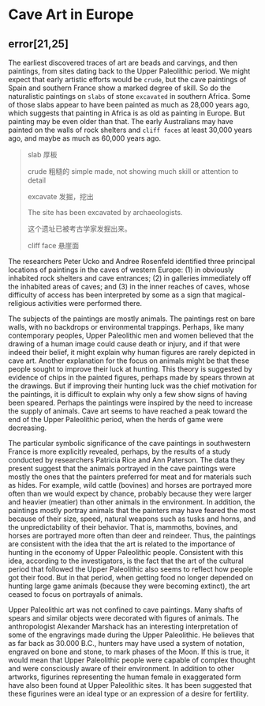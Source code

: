 # Cave Art in Europe

## error[21,25]



The earliest discovered traces of art are beads and carvings, and then paintings, from sites dating back to the Upper Paleolithic period. We might expect that early artistic efforts would be `crude`, but the cave paintings of Spain and southern France show a marked degree of skill. So do the naturalistic paintings on `slabs` of stone `excavated` in southern Africa. Some of those slabs appear to have been painted as much as 28,000 years ago, which suggests that painting in Africa is as old as painting in Europe. But painting may be even older than that. The early Australians may have painted on the walls of rock shelters and `cliff faces` at least 30,000 years ago, and maybe as much as 60,000 years ago.

> slab 厚板
>
> crude 粗糙的 simple made, not showing much skill or attention to detail
>
> excavate 发掘，挖出
>
> The site has been excavated by archaeologists.
>
> 这个遗址已被考古学家发掘出来。
>
> cliff face 悬崖面

The researchers Peter Ucko and Andree Rosenfeld identified three principal locations of paintings in the caves of western Europe: (1) in obviously inhabited rock shelters and cave entrances; (2) in galleries immediately off the inhabited areas of caves; and (3) in the inner reaches of caves, whose difficulty of access has been interpreted by some as a sign that magical-religious activities were performed there.
    
The subjects of the paintings are mostly animals. The paintings rest on bare walls, with no backdrops or environmental trappings. Perhaps, like many contemporary peoples, Upper Paleolithic men and women believed that the drawing of a human image could cause death or injury, and if that were indeed their belief, it might explain why human figures are rarely depicted in cave art.  Another explanation for the focus on animals might be that these people sought to improve their luck at hunting. This theory is suggested by evidence of chips in the painted figures, perhaps made by spears thrown at the drawings. But if improving their hunting luck was the chief motivation for the paintings, it is difficult to explain why only a few show signs of having been speared. Perhaps the paintings were inspired by the need to increase the supply of animals. Cave art seems to have reached a peak toward the end of the Upper Paleolithic period, when the herds of game were decreasing.
    
The particular symbolic significance of the cave paintings in southwestern France is more explicitly revealed, perhaps, by the results of a study conducted by researchers Patricia Rice and Ann Paterson. The data they present suggest that the animals portrayed in the cave paintings were mostly the ones that the painters preferred for meat and for materials such as hides. For example, wild cattle (bovines) and horses are portrayed more often than we would expect by chance, probably because they were larger and heavier (meatier) than other animals in the environment. In addition, the paintings mostly portray animals that the painters may have feared the most because of their size, speed, natural weapons such as tusks and horns, and the unpredictability of their behavior. That is, mammoths, bovines, and horses are portrayed more often than deer and reindeer. Thus, the paintings are consistent with the idea that the art is related to the importance of hunting in the economy of Upper Paleolithic people. Consistent with this idea, according to the investigators, is the fact that the art of the cultural period that followed the Upper Paleolithic also seems to reflect how people got their food. But in that period, when getting food no longer depended on hunting large game animals (because they were becoming extinct), the art ceased to focus on portrayals of animals.
    
Upper Paleolithic art was not confined to cave paintings. Many shafts of spears and similar objects were decorated with figures of animals. The anthropologist Alexander Marshack has an interesting interpretation of some of the engravings made during the Upper Paleolithic. He believes that as far back as 30.000 B.C., hunters may have used a system of notation, engraved on bone and stone, to mark phases of the Moon. If this is true, it would mean that Upper Paleolithic people were capable of complex thought and were consciously aware of their environment. In addition to other artworks, figurines representing the human female in exaggerated form have also been found at Upper Paleolithic sites. It has been suggested that these figurines were an ideal type or an expression of a desire for fertility.
